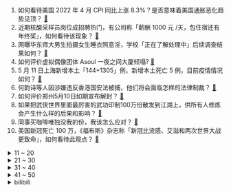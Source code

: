 1. 如何看待美国 2022 年 4 月 CPI 同比上涨 8.3%？是否意味着美国通胀恶化趋势见顶？ [:link:](https://www.zhihu.com/question/532364907)
2. 近期核酸采样员岗位成招聘热门，有公司称「薪酬 1000 元 /天，包住宿还有年终奖」，如何看待该现象？ [:link:](https://www.zhihu.com/question/532316095)
3. 网曝华东师大男生拍摄女生睡衣照意淫，学校「正在了解处理中」后续调查结果如何？ [:link:](https://www.zhihu.com/question/531860563)
4. 如何评价虚拟偶像团体 Asoul 一夜之间大厦倾塌? [:link:](https://www.zhihu.com/question/532176205)
5. 5 月 11 日上海新增本土「144+1305」例，新增本土死亡 5 例，目前疫情情况如何？ [:link:](https://www.zhihu.com/question/532390716)
6. 何韵诗等人因涉嫌违反香港国安法被捕，他们将会面临怎样的法律制裁？ [:link:](https://www.zhihu.com/question/532351443)
7. 如何评价郑州5月10日如期宣布解封？ [:link:](https://www.zhihu.com/question/532212268)
8. 如果把武侠世界里面最厉害的武功印制100万份散发到江湖上，供所有人修炼会产生什么样的后果和影响？ [:link:](https://www.zhihu.com/question/532198652)
9. 同事买咖啡唯独没我的份，我该怎么应对？ [:link:](https://www.zhihu.com/question/525405264)
10. 美国新冠死亡 100 万，《福布斯》杂志称「新冠比流感、艾滋和两次世界大战更致命」，如何看待此观点？ [:link:](https://www.zhihu.com/question/532327804)
<details>
<summary>11 ~ 20</summary>

11. 朝鲜出现奥密克戎毒株感染病例，目前情况如何？ [:link:](https://www.zhihu.com/question/532392528)
12. 为什么长期健身，身体强壮了，人却虚了？ [:link:](https://www.zhihu.com/question/466730886)
13. 麦苗青储 1500 元一亩引发热议，为什么会造成这样的结果？是谁在收购小麦青苗？ [:link:](https://www.zhihu.com/question/531627984)
14. 2022 MSI 小组赛 RNG 1:0 PSG.T 取得开赛二连胜，如何评价这场比赛？ [:link:](https://www.zhihu.com/question/532355070)
15. 张家港一位资产上亿老板盗窃绿化木箱给丈母娘种菜，他将面临哪些法处罚？ [:link:](https://www.zhihu.com/question/532277432)
16. 半年没工作，简历是不是基本不会通过？ [:link:](https://www.zhihu.com/question/531507665)
17. 立陶宛称台湾以「商品质量不符合要求」为由，拒绝购买立多家粮食厂商谷物制品，释放出什么信号？ [:link:](https://www.zhihu.com/question/532113940)
18. 你在最饿时曾饥不择食吃过什么？ [:link:](https://www.zhihu.com/question/51976252)
19. 董明珠称孟羽童直播带货是义务劳动，依旧作为管理人来培养，如何看待这种培养模式？ [:link:](https://www.zhihu.com/question/532312550)
20. 为什么摄影一般都既需要买一个定焦头又需要买一个变焦头? [:link:](https://www.zhihu.com/question/531659591)
</details>
<details>
<summary>21 ~ 30</summary>

21. 上海民警查获外省入沪救护车，其车内装满香烟，这反映了哪些问题？ [:link:](https://www.zhihu.com/question/532298729)
22. 内娱有哪些神仙颜值却不火的演员？ [:link:](https://www.zhihu.com/question/458358801)
23. 如何看待济南一老人因儿子不履行协议将其告上法院，索要两万余元「带孙费」？父母该不该无偿帮子女带娃？ [:link:](https://www.zhihu.com/question/532273594)
24. 美国一太空公司成功用直升机接住了一枚坠落的火箭，这项技术有哪些意义？ [:link:](https://www.zhihu.com/question/531628710)
25. 乌克兰宣布停止接收来自俄罗斯罗斯托夫州的天然气，此举将产生哪些影响？ [:link:](https://www.zhihu.com/question/532273873)
26. 5月11日，创业板指收涨3.07%，沪深两市成交额再度突破1万亿，有哪些信息值得关注？ [:link:](https://www.zhihu.com/question/532322418)
27. 比特币大跌致 43 家机构损失上百亿美元，特斯拉、美图等炒币出现亏损，有哪些值得关注的信息？ [:link:](https://www.zhihu.com/question/532151397)
28. 《泰坦尼克号》女主再瘦一点会不会更美？ [:link:](https://www.zhihu.com/question/434684931)
29. 陕西考古博物馆开馆 10 余日被破坏 11 处，喷砂遗迹展品被游客刻爱心，如何防止游客不文明行为？ [:link:](https://www.zhihu.com/question/532141588)
30. 1²＋2²＋……＋1005² 是奇数还是偶数？ [:link:](https://www.zhihu.com/question/496972245)
</details>
<details>
<summary>31 ~ 40</summary>

31. 5 月 10 日比尔盖茨新冠病毒检测结果呈阳性，目前其身体情况如何？ [:link:](https://www.zhihu.com/question/532222257)
32. 如果全球都停止出口粮食，中国能否自给自足？ [:link:](https://www.zhihu.com/question/383527607)
33. 比亚迪为什么要搞这么多车系，为什么不和特斯拉一样专注几款精品车型呢？ [:link:](https://www.zhihu.com/question/522919335)
34. 如何看待苹果开卖 3 米长雷雳 4 Pro 连接线，售价 1169 元，你会购买吗？ [:link:](https://www.zhihu.com/question/531419117)
35. 四川成都一名男子在高速上斗气飙车致 6 车受损、妻子身亡，他应该负哪些法律责任？开车时应注意什么？ [:link:](https://www.zhihu.com/question/532343299)
36. 如何评价乌克兰政府通过一项文件决定将乌境内俄罗斯资产充公，还有哪些信息值得关注？ [:link:](https://www.zhihu.com/question/532336697)
37. 安徽一高校定目标「依实提升灵活就业率，确保有就业意愿的毕业生就业率达 100%」，哪些信息值得关注？ [:link:](https://www.zhihu.com/question/532232289)
38. 加拿大多伦多儿童医院已发现 7 例严重急性肝炎病例，应采取哪些措施加强防控？ [:link:](https://www.zhihu.com/question/532226592)
39. 5 月 11 日北京新增 35 例本土确诊、11 例无症状感染者，目前疫情情况如何？ [:link:](https://www.zhihu.com/question/532390933)
40. 14 年过去了，现在回过头去看，大家对汶川地震还有哪些印象？会怎么看人生中的这段经历？ [:link:](https://www.zhihu.com/question/524638314)
</details>
<details>
<summary>41 ~ 50</summary>

41. 乔丹，faker，博尔特分别在篮球，lol，100米200米短跑领域的第一人地位哪个更难被超越？ [:link:](https://www.zhihu.com/question/443585067)
42. 北京发布居家隔离观察工作指引，不满居家隔离条件将一律集中隔离，有哪些信息值得关注？ [:link:](https://www.zhihu.com/question/532002636)
43. 为什么人们把游戏中的「HP」叫做「血」？ [:link:](https://www.zhihu.com/question/471152379)
44. 2022 季中冠军赛 RNG、G2、T1 谁更有戏？ [:link:](https://www.zhihu.com/question/529652218)
45. 怎么让领导知道自己工作量比较大？ [:link:](https://www.zhihu.com/question/522500449)
46. 作曲是艺术领域唯一科班毫无优势甚至劣势的生产活动吗？ [:link:](https://www.zhihu.com/question/531166185)
47. 如何把书房打造出书店的灯光感? [:link:](https://www.zhihu.com/question/317103844)
48. 应届生做猎头一个月异常痛苦应该辞职吗？ [:link:](https://www.zhihu.com/question/532104294)
49. 《海贼王》里面会不会出现粪粪果实，如果有，有人愿意吃吗？ [:link:](https://www.zhihu.com/question/333299525)
50. 你和孩子之间有过什么有意思的对话？ [:link:](https://www.zhihu.com/question/529193302)
</details><details>
<summary>bilibili</summary>

1. 功在当代，利在千秋！四川大叔19年花光千万积蓄，在毛乌素沙漠种出万亩绿洲。 [:link:](//www.bilibili.com/video/BV18v4y1P7QF)
2. Woof woof [:link:](//www.bilibili.com/video/BV1jY4y1r79V)
3. 收割青小麦当饲料，此事要展开说方能理解透彻！ [:link:](//www.bilibili.com/video/BV1tr4y1t7QD)
4. 周日没啥事，瞎弄个印度舞蹈 [:link:](//www.bilibili.com/video/BV1xv4y1P7eG)
5. G2：打T1这事儿还得我来教你！ [:link:](//www.bilibili.com/video/BV1YA4y1S74A)
6. 老祖宗的传统手艺，一定要好好学！ [:link:](//www.bilibili.com/video/BV1Wr4y187XL)
7. 感受俄罗斯红场阅兵现场 [:link:](//www.bilibili.com/video/BV1SF411j7hX)
8. 今年23岁！我居然被迫剃了寸头！ [:link:](//www.bilibili.com/video/BV1ku411z75C)
9. 这绝对是你见过的最像费玉清版的爱情恰恰 [:link:](//www.bilibili.com/video/BV1S54y1f7G2)
10. 【我的世界 4K】一人，四年，十亿方块，一座华夏城 [:link:](//www.bilibili.com/video/BV1A5411d7Dm)
<details>
<summary>11 ~ 20</summary>

11. 【改善体态缓解痛经的方法】脊医Patrick分享的一些改善不良体态、富贵包，缓解肩膀疼痛和痛经的方法，有需要的朋友可以马起来练一下 [:link:](//www.bilibili.com/video/BV1y44y1u7qv)
12. 【军营食堂】听说这是全军伙食“天花板”？ [:link:](//www.bilibili.com/video/BV1mA4y1S7Pi)
13. 求求你别停产！这玩意我能吃一辈子！！ [:link:](//www.bilibili.com/video/BV1oa411a7B4)
14. “历史书太小 装不下一个人波澜壮阔的一生   历史书又太大 装下了华夏上下五千年 ” [:link:](//www.bilibili.com/video/BV1oT4y1671T)
15. 东汉顶流格局有多大？【小约翰】 [:link:](//www.bilibili.com/video/BV1o54y1f7JM)
16. 带男朋友过了一个难忘的生日！！！ [:link:](//www.bilibili.com/video/BV1C3411N7xP)
17. 《夏天的风》 [:link:](//www.bilibili.com/video/BV1v34y1h7ZC)
18. 你这一辈子，有没有为别人拼过命！！！ [:link:](//www.bilibili.com/video/BV1AT4y167mt)
19. “你们不要再这样吃面了！这样只会饿死我！”【4】 [:link:](//www.bilibili.com/video/BV1q34y1h7G1)
20. 【全熟】第一次B限【Vox Akuma/NIJISANJI EN】 [:link:](//www.bilibili.com/video/BV1TY4y1r7Pt)
</details>
<details>
<summary>21 ~ 30</summary>

21. 【明日方舟】“愚人号”SN-EX1~8平民全关卡低配攻略！(含突袭)阵容平民+低练度+语音详解的愉悦攻略！（更新中）《明日方舟》|魔法Zc目录 [:link:](//www.bilibili.com/video/BV1FF41177rE)
22. 压力大的暴食了，大家伙原谅我 [:link:](//www.bilibili.com/video/BV1rS4y1h7Sc)
23. 为了这个视频，我老公去借了一辆劳斯莱斯....... [:link:](//www.bilibili.com/video/BV1JB4y127yE)
24. 骑行穿越荒凉的藏北高原，连续两天没找到安全的营地，睡在野外心里有点慌 [:link:](//www.bilibili.com/video/BV1qR4y1A7e2)
25. 原来名校的答辩PPT长这样，怪不得导师要给满分！ [:link:](//www.bilibili.com/video/BV1e3411N7P2)
26. 【STN快报第六季30-居家版】自从玩了运动游戏，身体一天不如一天了 [:link:](//www.bilibili.com/video/BV1Fv4y1T7Cc)
27. 花五个月“解锁”《铠甲勇士激斗传》的最终结局！全部铠甲！ [:link:](//www.bilibili.com/video/BV1t34y1Y7n9)
28. 漠叔带台妹观看火箭现场，在海边简简单单吃了一顿 [:link:](//www.bilibili.com/video/BV1bY411c7Wv)
29. 看到最后，保证你升职加薪（十） [:link:](//www.bilibili.com/video/BV1EY4y1r7Rp)
30. 《本草纲目》，但是废话文学 [:link:](//www.bilibili.com/video/BV1ru411r73v)
</details>
<details>
<summary>31 ~ 40</summary>

31. 只要5分钟，请为你的妈妈看完这个视频吧 [:link:](//www.bilibili.com/video/BV1KF411M77B)
32. 在外国健身房的社死瞬间 [:link:](//www.bilibili.com/video/BV1ZT4y167RQ)
33. 记住八个规律，想字丑都难 [:link:](//www.bilibili.com/video/BV1oY4y1678w)
34. 猪柳蛋：我不会开坦克，不会开大炮，但我会开玩笑 [:link:](//www.bilibili.com/video/BV1VR4y1A7vY)
35. 受不了！嗓子又被吓哑了！Poppy PlayTime第二章！ [:link:](//www.bilibili.com/video/BV1TL4y1F7yp)
36. 飞流直下三千尺 [:link:](//www.bilibili.com/video/BV1W3411N7yj)
37. 水果冻进冰箱，3分钟实现水果冰淇淋冷饮自由！ [:link:](//www.bilibili.com/video/BV1wa411J7Yk)
38. 女生为了爱情能有多努力 [:link:](//www.bilibili.com/video/BV1d44y1u7WH)
39. 山东大煎饼！！！ [:link:](//www.bilibili.com/video/BV1VF41177uY)
40. 早期人类变身野生灵骑的珍贵录像 [:link:](//www.bilibili.com/video/BV1Dt4y1s7TN)
</details>
<details>
<summary>41 ~ 50</summary>

41. 去洗浴认识和不认识大堂经理的区别 [:link:](//www.bilibili.com/video/BV1hA4y1S7Ws)
42. lol超酷技巧：在聊天框发表情和图标！ [:link:](//www.bilibili.com/video/BV1bA4y1S7W1)
43. 【颈椎自救】5个最舒服的康复动作，缓解肩颈疼痛僵硬！(坐姿版) [:link:](//www.bilibili.com/video/BV1QZ4y1h76L)
44. 玫瑰的指引 [:link:](//www.bilibili.com/video/BV1xv4y1P7sH)
45. 舟山突现罕见血红色天空，当地气象局：光的一种折射现象！ [:link:](//www.bilibili.com/video/BV1QY4y1b73F)
46. 有温度的苍蝇小馆，黏糊糊的面条子太好喝了！无广试吃员 [:link:](//www.bilibili.com/video/BV1SU4y127f5)
47. 史上最猛男的母亲节祝福 [:link:](//www.bilibili.com/video/BV1g34y1h7W3)
48. 大气恢宏！这才是真正的「阴 间 美 学」 [:link:](//www.bilibili.com/video/BV1dB4y1C7Ht)
49. 【人类观察日志】163 这些倒霉蛋们我可太喜欢了 [:link:](//www.bilibili.com/video/BV1q44y1u7YZ)
50. ⚡️第一次当妈，没啥经验⚡️ [:link:](//www.bilibili.com/video/BV1LA4y1Q7QG)
</details>
<details>
<summary>51 ~ 60</summary>

51. 重庆4个老人开的“加辣毛肚”老火锅，15元自炒麻辣锅底，这么吃毛肚太过瘾了 [:link:](//www.bilibili.com/video/BV1KZ4y1a7gz)
52. 那就叫他 潘周聃 吧 [:link:](//www.bilibili.com/video/BV12B4y1C7Ur)
53. 现实版中华小当家！10岁女孩孙佳瑞，自8岁起跟着厨师老爸学做菜，如今已学会五六十种家常菜，还掌握了不少专业技巧 [:link:](//www.bilibili.com/video/BV1oF411j7fw)
54. 江湖显饿，造就吃货 [:link:](//www.bilibili.com/video/BV1Da411E7zJ)
55. 部分公约内物种有望开放，遭到个别人群花式阻挠 [:link:](//www.bilibili.com/video/BV1Gu411k7Am)
56. 拯救内娱的人来了 [:link:](//www.bilibili.com/video/BV1HR4y1A7ee)
57. 替河蚌正名，不仅能开出珍珠，用我秘制蒜蓉酱烤还贼香 [:link:](//www.bilibili.com/video/BV1cU4y1m73n)
58. 时过境迁！浅谈那些年柯南带给我们的童年阴影！究竟是什么变了？ [:link:](//www.bilibili.com/video/BV1K44y1g7NS)
59. 缅北受害者遭遇录像曝光，缅北不是天堂！ [:link:](//www.bilibili.com/video/BV1eu411z7Ev)
60. 《极 致 优 雅》 [:link:](//www.bilibili.com/video/BV1wT4y1r7L8)
</details>
<details>
<summary>61 ~ 70</summary>

61. 50人联动丨音乐和科技区UP今年最喜欢哪首歌？ [:link:](//www.bilibili.com/video/BV1eu411z7Zw)
62. 反手拿刀是为了更快的挥刀！ [:link:](//www.bilibili.com/video/BV1Ba411a7cK)
63. 《 变 态 的 羊 咩 咩 增 加 了 》 [:link:](//www.bilibili.com/video/BV1ou411r7qX)
64. 救命，原来她这么灵动的吗？？ [:link:](//www.bilibili.com/video/BV1TU4y1m7MG)
65. 《亲妈图鉴》：第一次当妈，你听我解释... [:link:](//www.bilibili.com/video/BV1cF411M72R)
66. 李易峰：我想被淘汰，我想上学  粉丝：想都别想！ 校长：想都别想！！！ [:link:](//www.bilibili.com/video/BV1kB4y1C7FL)
67. 小鱼：表哥，我出来了喔～ [:link:](//www.bilibili.com/video/BV1aU4y1U7xs)
68. 挥汗50天用344根雪糕棒设计制作一把源氏短刀 [:link:](//www.bilibili.com/video/BV1NZ4y1a7r8)
69. 老实说你有没有这样做过 [:link:](//www.bilibili.com/video/BV1f44y1M7TY)
70. 你们不要再打了啦 [:link:](//www.bilibili.com/video/BV1RT4y167DL)
</details>
<details>
<summary>71 ~ 80</summary>

71. 5种方法，让你的照片好看一个档次 [:link:](//www.bilibili.com/video/BV1Ua411E7dm)
72. 卧槽！小时候有多萌，长大后就有多猛！！ [:link:](//www.bilibili.com/video/BV1pR4y1A7zF)
73. 任何剪不出八字刘海的美女没看过这个视频我都会难过的ok！？ [:link:](//www.bilibili.com/video/BV1c34y1h7QJ)
74. 武汉生活，月薪2700房租1800，母子俩的晚餐三个蒸菜，儿子最爱肉饼蒸蛋 [:link:](//www.bilibili.com/video/BV1a3411N7pk)
75. 熬夜密码！ [:link:](//www.bilibili.com/video/BV1r3411K7dH)
76. 骗老板娘入无人区 惊现千年古城！ [:link:](//www.bilibili.com/video/BV1rr4y1t7fT)
77. “  听说你想养猫？ ” [:link:](//www.bilibili.com/video/BV13u411k7qJ)
78. 德国公公生日变中餐推广大会！牛羊猪鸡鱼全肉大餐嗨翻全场！ [:link:](//www.bilibili.com/video/BV1dB4y1C76C)
79. 【愚人号】SN-EX-1至8突袭 摆完挂机 简单好抄 [:link:](//www.bilibili.com/video/BV1uU4y1S7Gj)
80. 通关SN-EX-8仅需一人 [:link:](//www.bilibili.com/video/BV1YY4y1r7x6)
</details>
<details>
<summary>81 ~ 90</summary>

81. 【谭乔寻人记】 二仙桥打假！上亿人上当 [:link:](//www.bilibili.com/video/BV1FB4y1y7g9)
82. 那能怎么办？只能原谅他呀，他在对我笑耶！ [:link:](//www.bilibili.com/video/BV1HS4y1b7Ps)
83. 咱说这小猫也太暖了吧？！就是苦了另一只喵… [:link:](//www.bilibili.com/video/BV1GL4y1F7t2)
84. 最不圣母的暴力英雄，永不妥协的绝对正义！《罗夏传》上篇 [:link:](//www.bilibili.com/video/BV1ir4y1t7sR)
85. 丝血蒙恬反杀满血孙策，这是什么锁血能力 [:link:](//www.bilibili.com/video/BV1fY4y1b7mv)
86. 用【本草纲目】演奏【本草纲目】 [:link:](//www.bilibili.com/video/BV1VS4y1h78i)
87. 这是我们全国统一的妈吗？祝妈妈们母亲节快乐！！ [:link:](//www.bilibili.com/video/BV1p3411N7xH)
88. 外国人会更外向吗？中外up性格测试 [:link:](//www.bilibili.com/video/BV1yR4y1A7tR)
89. 现场见证 "勇士复仇之战" 全场观众满席！勇士完胜灰熊！ [:link:](//www.bilibili.com/video/BV1AZ4y1a7B8)
90. 蔡林记  厨子探店¥102 [:link:](//www.bilibili.com/video/BV1QF411j7s3)
</details>
<details>
<summary>91 ~ 100</summary>

91. 手掌大小的“专业”无人机？！DJI Mini3 Pro上手 [:link:](//www.bilibili.com/video/BV1b34y1h7em)
92. 国内航模界的天花板，四川模友接受全网挑战！ [:link:](//www.bilibili.com/video/BV1BZ4y1y72G)
93. 你 踩 疼 我 了 （官方玩梗版） [:link:](//www.bilibili.com/video/BV14Y4y1r7cU)
94. 柳州的螺蛳粉真的是yyds！ [:link:](//www.bilibili.com/video/BV1LY411c76T)
95. 终于来了！Netflix《爱，死亡和机器人3》正式预告，9个全新故事 [:link:](//www.bilibili.com/video/BV1dZ4y1h7e1)
96. 当我把猫爬架的太空舱拿走…哈哈哈哈哈他的反应太好笑了 [:link:](//www.bilibili.com/video/BV1qr4y1t7MP)
97. 【4K60FPS】房东的猫《云烟成雨》大合唱现场！梦回2019！ [:link:](//www.bilibili.com/video/BV1Au411k7oK)
98. 蚌埠住了！是哪个鬼才教你这么剪的？？？ [:link:](//www.bilibili.com/video/BV15L4y1F71v)
99. 小当家还是拍的太保守了！！！ [:link:](//www.bilibili.com/video/BV1e34y1h7Av)
100. 高考假期的双人摩旅——18岁，夏日，海边，与你 [:link:](//www.bilibili.com/video/BV1vr4y187WP)
</details></details>